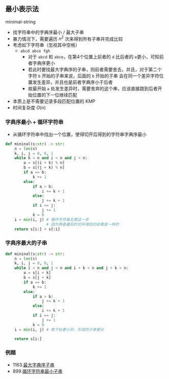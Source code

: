 ## 最小表示法

minimal-string

- 找字符串中的字典序最小 / 最大子串
- 暴力情况下，需要遍历 $n^2$ 次来得到所有子串并完成比较
- 考虑如下字符串（忽视其中空格）
  - `abcd abce fgh`
    - 对于 `abcd` 和 `abce`，在第4个位置上前者的 `d` 比后者的 `e`更小，可知前者字典序更小
    - 若此时要找最大字典序的子串，则前者需要舍去，并且，对于第二个字符 `b` 开始的子串来说，后面的 `b` 开始的子串 会在同一个差异字符位置发生差异，并且也是前者字典序小于后者
    - 故最开始 `a` 处发生差异时，需要舍弃的这个串，应该直接跳到后者开始位置的下一位继续匹配
- 本质上是不需要记录多段匹配位置的 KMP
- 时间复杂度 $O(n)$



### 字典序最小 + 循环字符串

- 从循环字符串中找出一个位置，使得切开后得到的字符串字典序最小

```python
def mininal(s:str) -> str:
    n = len(s)
    k, i, j = 0, 0, 1
    while k < n and i < n and j < n:
        a = s[(i + k) % n]
        b = s[(j + k) % n]
        if a == b:
            k += 1
        else:
            if a > b:
                i += k + 1
            else:
                j += k + 1
            if i == j:
                j += 1
            k = 0
    i = min(i, j) # 循环字符串无需这一步
    		      # 因为两者最后的切开得到的结果是一样的
    return s[i:] + s[:i]
```



### 字典序最大的子串

```Python
def mininal(s:str) -> str:
    n = len(s)
    k, i, j = 0, 0, 1
    while i < n and j < n and i + k < n and j + k < n:
        a = s[i + k]
        b = s[j + k]
        if a == b:
            k += 1
        else:
            if a > b:
                j += k + 1
            else:
                i += k + 1
            if i == j:
                j += 1
            k = 0
    i = min(i, j) # 取下标更小的，形成的子串更长

    return s[i:]
```



### 例题

- 1163.[最大字典序子串](https://leetcode.cn/problems/last-substring-in-lexicographical-order/)
- 899.[循环字符串最小子串](https://leetcode.cn/problems/orderly-queue/)

